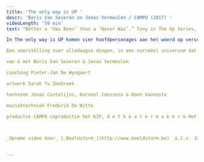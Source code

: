 ```yaml
---
title: 'The only way is UP '
descr: 'Boris Van Severen en Jonas Vermeulen / CAMPO (2017) '
videoLength: '59 min'
text: “Better a ‘Has Been’ than a ‘Never Was’.” Tony in The Up Series, BBC

In The only way is UP komen vier hoofdpersonages aan het woord op verschillende sleutelmomenten in hun leven: als kind, puber, jongvolwassene, dertiger, veertiger en vijftiger. Hoezeer verandert je houding tegenover bepaalde thema’s naarmate je ouder wordt? In hoeverre is de manier waarop je in het leven staat al van jongs af aan bepaald? Is er een manier om ouder worden niet langer als een eliminatie van mogelijkheden te beschouwen, maar als iets om naar uit te kijken?

Een voorstelling over alledaagse dingen, in een surreëel universum dat alles wegheeft van een langgerekte lsd-trip. Na hun felgesmaakte debuut The Great Downhill Journey of Little Tommy, laten Boris Van Severen en Jonas Vermeulen de zelfgeschreven soundtrack van deze voorstelling dit keer niet door een rockband brengen, maar door twee dj booths die live muziek én (neon-)quotes tegen elkaar op samplen. Een elektro-opera, zo u wil, geïnspireerd door o.m. The Up Series (BBC).

van & met Boris Van Severen & Jonas Vermeulen

coaching Pieter-Jan De Wyngaert

artwork Sarah Yu Zeebroek

techniek Jonas Castelijns, Korneel Coessens & Koen Vanneste

muziektechniek Frederik De Witte

productie CAMPO coproductie het KIP, d e t h e a t e r m a k e r & Het Theaterfestival met de steun van de Vlaamse Gemeenschap

‍

_Opname video door_ [_Beeldstorm_](http://www.beeldstorm.be) _o.l.v. Jan Bosteels_  

‍
---
```

